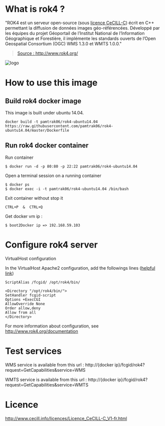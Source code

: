 # What is rok4 ?

"ROK4 est un serveur open-source (sous [licence CeCILL-C](http://www.cecill.info/licences/Licence_CeCILL-C_V1-fr.html)) écrit en C++ permettant la diffusion de données images géo-référencées. Développé par les équipes du projet Géoportail de l’Institut National de l’Information Géographique et Forestière, il implémente les standards ouverts de l’Open Geospatial Consortium (OGC) WMS 1.3.0 et WMTS 1.0.0."

> [Source : http://www.rok4.org/ ](http://www.rok4.org/)

![logo](http://www.rok4.org/wp-content/uploads/2012/12/logo_rok4.png)

# How to use this image

## Build rok4 docker image

This image is built under ubuntu 14.04.
```
docker build -t pamtrak06/rok4-ubuntu14.04 https://raw.githubusercontent.com/pamtrak06/rok4-ubuntu14.04/master/Dockerfile
```

## Run rok4 docker container

Run container
```
$ docker run -d -p 80:80 -p 22:22 pamtrak06/rok4-ubuntu14.04
```

Open a terminal session on a running container
```
$ docker ps
$ docker exec -i -t pamtrak06/rok4-ubuntu14.04 /bin/bash
```

Exit container without stop it
```
CTRL+P  &  CTRL+Q
```

Get docker vm ip : 
```
$ boot2Docker ip => 192.168.59.103
```

# Configure rok4 server

VirtualHost configuration

In the VirtualHost Apache2 configuration, add the followings lines ([helpful link](https://www.digitalocean.com/community/tutorials/how-to-set-up-apache-virtual-hosts-on-ubuntu-14-04-lts))
```
ScriptAlias /fcgid/ /opt/rok4/bin/

<Directory "/opt/rok4/bin/">
SetHandler fcgid-script
Options +ExecCGI
AllowOverride None
Order allow,deny
Allow from all
</Directory>
```

For more information about configuration, see http://www.rok4.org/documentation

# Test services

WMS service is available from this url :
http://{docker ip}/fcgid/rok4?request=GetCapabilities&service=WMS

WMTS service is available from this url :
http://{docker ip}/fcgid/rok4?request=GetCapabilities&service=WMTS

# Licence

http://www.cecill.info/licences/Licence_CeCILL-C_V1-fr.html
